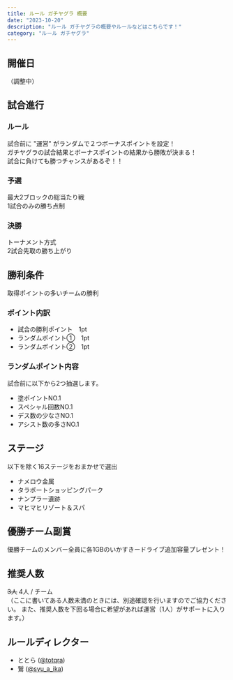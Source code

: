 ```yaml
---
title: ルール ガチヤグラ 概要
date: "2023-10-20"
description: "ルール ガチヤグラの概要やルールなどはこちらです！"
category: "ルール ガチヤグラ"
---
```


## 開催日

（調整中）

## 試合進行

### ルール

試合前に "運営" がランダムで２つボーナスポイントを設定！  
ガチヤグラの試合結果とボーナスポイントの結果から勝敗が決まる！  
試合に負けても勝つチャンスがあるぞ！！

### 予選

最大2ブロックの総当たり戦  
1試合のみの勝ち点制

### 決勝

トーナメント方式  
2試合先取の勝ち上がり

## 勝利条件

取得ポイントの多いチームの勝利

### ポイント内訳

- 試合の勝利ポイント　1pt
- ランダムポイント①　1pt
- ランダムポイント②　1pt

### ランダムポイント内容

試合前に以下から2つ抽選します。

- 塗ポイントNO.1
- スペシャル回数NO.1
- デス数の少なさNO.1
- アシスト数の多さNO.1

## ステージ

以下を除く16ステージをおまかせで選出

- ナメロウ金属
- タラポートショッピングパーク
- ナンプラー遺跡
- マヒマヒリゾート＆スパ

## 優勝チーム副賞

優勝チームのメンバー全員に各1GBのいかすきードライブ追加容量プレゼント！

## 推奨人数

~~3人~~ 4人 / チーム  
（ここに書いてある人数未満のときには、別途確認を行いますのでご協力ください。 また、推奨人数を下回る場合に希望があれば運営（1人）がサポートに入ります。）

## ルールディレクター

- ととら ([@totqra](https://ikaskey.bktsk.com/@totqra))
- 鷲 ([@syu_a_ika](https://ikaskey.bktsk.com/@syu_a_ika))
